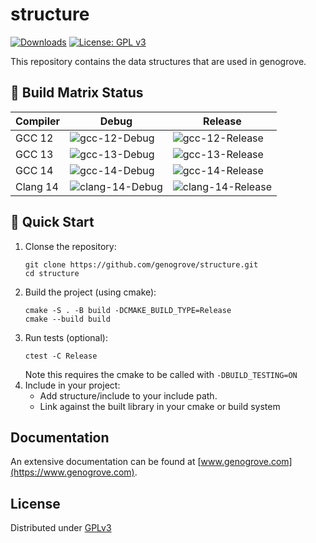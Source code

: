 # structure

<!-- [![.github/workflows/ci.yml](https://github.com/genogrove/structure/actions/workflows/ci.yml/badge.svg)](https://github.com/genogrove/structure/actions/workflows/ci.yml) -->
[![Downloads](https://img.shields.io/github/downloads/genogrove/structure/total.svg)](https://img.shields.io/github/downloads/genogrove/structure/total.svg)
[![License: GPL v3](https://img.shields.io/badge/License-GPL%20v3-blue.svg)](http://www.gnu.org/licenses/gpl-3.0)

This repository contains the data structures that are used in genogrove.

## 🔧 Build Matrix Status

| Compiler     | Debug                                                                                                                                                      | Release                                                                                                                                                        |
|--------------|------------------------------------------------------------------------------------------------------------------------------------------------------------|----------------------------------------------------------------------------------------------------------------------------------------------------------------|
| GCC 12       | ![gcc-12-Debug](https://img.shields.io/github/actions/workflow/status/genogrove/structure/ci.yml?branch=main&label=gcc-12-Debug&style=flat&event=push)     | ![gcc-12-Release](https://img.shields.io/github/actions/workflow/status/genogrove/structure/ci.yml?branch=main&label=gcc-12-Release&style=flat&event=push)     |
| GCC 13       | ![gcc-13-Debug](https://img.shields.io/github/actions/workflow/status/genogrove/structure/ci.yml?branch=main&label=gcc-13-Debug&style=flat&event=push)     | ![gcc-13-Release](https://img.shields.io/github/actions/workflow/status/genogrove/structure/ci.yml?branch=main&label=gcc-13-Release&style=flat&event=push)     |
| GCC 14       | ![gcc-14-Debug](https://img.shields.io/github/actions/workflow/status/genogrove/structure/ci.yml?branch=main&label=gcc-14-Debug&style=flat&event=push)     | ![gcc-14-Release](https://img.shields.io/github/actions/workflow/status/genogrove/structure/ci.yml?branch=main&label=gcc-14-Release&style=flat&event=push)     |
| Clang 14     | ![clang-14-Debug](https://img.shields.io/github/actions/workflow/status/genogrove/structure/ci.yml?branch=main&label=clang-14-Debug&style=flat&event=push) | ![clang-14-Release](https://img.shields.io/github/actions/workflow/status/genogrove/structure/ci.yml?branch=main&label=clang-14-Release&style=flat&event=push) |

## 🚀 Quick Start
1. Clonse the repository:
    ```
    git clone https://github.com/genogrove/structure.git
    cd structure
   ```
2. Build the project (using cmake):
    ```
    cmake -S . -B build -DCMAKE_BUILD_TYPE=Release
    cmake --build build
   ```
3. Run tests (optional):
    ```
   ctest -C Release
   ```
   Note this requires the cmake to be called with `-DBUILD_TESTING=ON`
4. Include in your project:
   - Add structure/include to your include path. 
   - Link against the built library in your cmake or build system

## Documentation

An extensive documentation can be found at [www.genogrove.com](https://www.genogrove.com).

## License 

Distributed under [GPLv3](https://www.gnu.org/licenses/gpl-3.0.en.html) 



